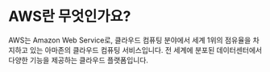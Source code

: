 # AWS란 무엇인가요?

AWS는 Amazon Web Service로, 클라우드 컴퓨팅 분야에서 세계 1위의 점유율을 차지하고 있는 아마존의 클라우드 컴퓨팅 서비스입니다.
전 세계에 분포된 데이터센터에서 다양한 기능을 제공하는 클라우드 플랫폼입니다.
